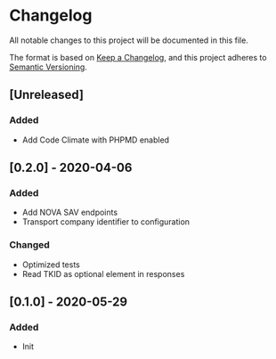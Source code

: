 # Changelog
All notable changes to this project will be documented in this file.

The format is based on [Keep a Changelog](https://keepachangelog.com/en/1.0.0/),
and this project adheres to [Semantic Versioning](https://semver.org/spec/v2.0.0.html).

## [Unreleased]

### Added

- Add Code Climate with PHPMD enabled

## [0.2.0] - 2020-04-06

### Added

- Add NOVA SAV endpoints
- Transport company identifier to configuration

### Changed

- Optimized tests
- Read TKID as optional element in responses

## [0.1.0] - 2020-05-29

### Added

- Init
